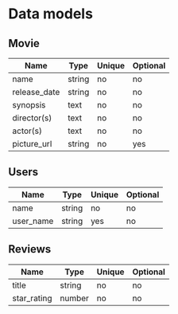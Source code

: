 # Data models

## Movie
| Name | Type | Unique | Optional |
|-|-|-|-|
| name | string | no | no |
| release_date | string | no | no |
| synopsis | text | no | no |
| director(s) | text | no | no |
| actor(s) | text| no | no |
| picture_url | string | no | yes |


## Users
| Name | Type | Unique | Optional |
|-|-|-|-|
| name | string | no | no |
| user_name | string | yes | no |


## Reviews
| Name | Type | Unique | Optional |
|-|-|-|-|
| title | string | no | no |
| star_rating | number | no | no |
